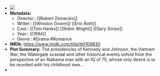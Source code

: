 - ![](https://m.media-amazon.com/images/M/MV5BNWIwODRlZTUtY2U3ZS00Yzg1LWJhNzYtMmZiYmEyNmU1NjMzXkEyXkFqcGdeQXVyMTQxNzMzNDI@._V1_SX300.jpg)  
- **Metadata:**
    - Director:: [[Robert Zemeckis]]
    - Writer:: [[Winston Groom]] [[Eric Roth]]
    - Cast:: [[Tom Hanks]] [[Robin Wright]] [[Gary Sinise]]
    - Year:: [[1994]]
    - Genre:: #Drama #Romance
- **IMDb:** https://www.imdb.com/title/tt0109830
- **Plot Summary:** The presidencies of Kennedy and Johnson, the Vietnam War, the Watergate scandal and other historical events unfold from the perspective of an Alabama man with an IQ of 75, whose only desire is to be reunited with his childhood swe...
- 

